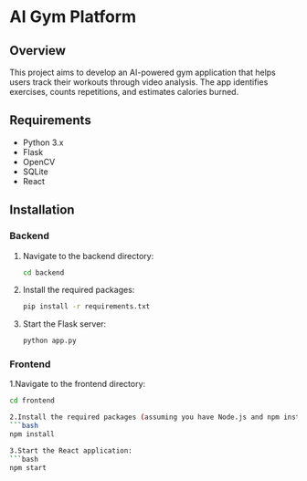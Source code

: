 # AI Gym Platform

## Overview
This project aims to develop an AI-powered gym application that helps users track their workouts through video analysis. The app identifies exercises, counts repetitions, and estimates calories burned.

## Requirements
- Python 3.x
- Flask
- OpenCV
- SQLite
- React

## Installation

### Backend
1. Navigate to the backend directory:
   ```bash
   cd backend
   
2. Install the required packages:
   ```bash
   pip install -r requirements.txt

3. Start the Flask server:
   ```bash
   python app.py

### Frontend

1.Navigate to the frontend directory:
   ```bash
   cd frontend

2.Install the required packages (assuming you have Node.js and npm installed):
   ```bash
   npm install

3.Start the React application:
   ```bash
   npm start

